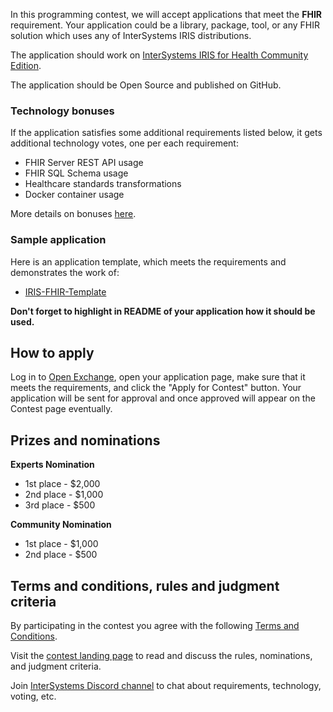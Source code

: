 In this programming contest, we will accept applications that meet the **FHIR** requirement. 
Your application could be a library,  package, tool, or any FHIR solution which uses any of InterSystems IRIS distributions.

The application should work on [InterSystems IRIS for Health Community Edition](https://hub.docker.com/_/intersystems-iris-for-health/plans/80ae1325-d535-484e-8307-b643c2865dd8?tab=instructions).

The application should be Open Source and published on GitHub.

### Technology bonuses
If the application satisfies some additional requirements listed below, it gets additional technology votes, one per each requirement:
* FHIR Server REST API usage
* FHIR SQL Schema usage
* Healthcare standards transformations
* Docker container usage

More details on bonuses [here](https://community.intersystems.com/post/technology-bonuses-intersystems-fhir-programming-contest).

### Sample application
Here is an application template, which meets the requirements and demonstrates the work of:
- [IRIS-FHIR-Template](https://openexchange.intersystems.com/package/iris-fhir-template)

**Don't forget to highlight in README of your application how it should be used.**

## How to apply
Log in to [Open Exchange](https://openexchange.intersystems.com), open your application page, make sure that it meets the requirements, and click the "Apply for Contest" button. Your application will be sent for approval and once approved will appear on the Contest page eventually.

## Prizes and nominations
**Experts Nomination**
- 1st place - $2,000
- 2nd place - $1,000
- 3rd place - $500

**Community Nomination**
- 1st place - $1,000
- 2nd place - $500

## Terms and conditions, rules and judgment criteria
By participating in the contest you agree with the following [Terms and Conditions](https://openexchange.intersystems.com/markdown?url=/assets/doc/contest-terms.md).

Visit the [contest landing page](https://bit.ly/31mdLip) to read and discuss the rules, nominations, and judgment criteria.

Join [InterSystems Discord channel](https://discord.gg/dzzPDvY) to chat about requirements, technology, voting, etc.
